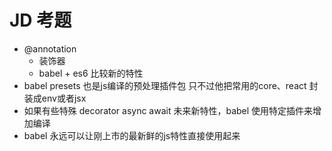 # JD 考题
- @annotation
    - 装饰器
    - babel + es6 比较新的特性
- babel presets 也是js编译的预处理插件包 只不过他把常用的core、react 封装成env或者jsx 
- 如果有些特殊 decorator async await 未来新特性，babel 使用特定插件来增加编译
- babel 永远可以让刚上市的最新鲜的js特性直接使用起来